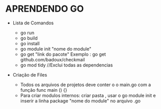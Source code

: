 # APRENDENDO GO

- Lista de Comandos
    - go run 
    - go build
    - go install
    - go module init "nome do module" 
    - go get "link do pacote" Exemplo : go get github.com/badoux/checkmail
    - go mod tidy //Exclui todas as dependencias


- Criação de Files
    - Todos os arquivos de projetos deve conter o o main.go com a função func main () {}
    - Para criar modulos internos: criar pasta , usar o go module init e inserir a linha package "nome do module" no arquivo .go